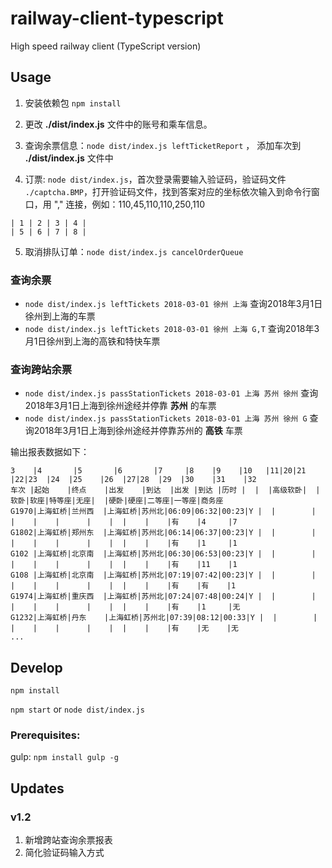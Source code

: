 # railway-client-typescript
High speed railway client (TypeScript version)


## Usage
1. 安装依赖包 `npm install`

2. 更改 **./dist/index.js** 文件中的账号和乘车信息。

3. 查询余票信息：`node dist/index.js leftTicketReport` ， 添加车次到 **./dist/index.js** 文件中

4. 订票: `node dist/index.js`，首次登录需要输入验证码，验证码文件 `./captcha.BMP`，打开验证码文件，找到答案对应的坐标依次输入到命令行窗口，用 "," 连接，例如：110,45,110,110,250,110

```
| 1 | 2 | 3 | 4 |
| 5 | 6 | 7 | 8 |
```

5. 取消排队订单：`node dist/index.js cancelOrderQueue`

### 查询余票

* `node dist/index.js leftTickets 2018-03-01 徐州 上海` 查询2018年3月1日徐州到上海的车票
* `node dist/index.js leftTickets 2018-03-01 徐州 上海 G,T` 查询2018年3月1日徐州到上海的高铁和特快车票

### 查询跨站余票

* `node dist/index.js passStationTickets 2018-03-01 上海 苏州 徐州` 查询2018年3月1日上海到徐州途经并停靠 **苏州** 的车票
* `node dist/index.js passStationTickets 2018-03-01 上海 苏州 徐州 G` 查询2018年3月1日上海到徐州途经并停靠苏州的 **高铁** 车票

输出报表数据如下：

```
3    |4       |5       |6       |7     |8    |9    |10   |11|20|21      |22|23  |24  |25    |26  |27|28  |29  |30    |31    |32
车次 |起始    |终点    |出发    |到达  |出发 |到达 |历时 |  |  |高级软卧|  |软卧|软座|特等座|无座|  |硬卧|硬座|二等座|一等座|商务座
G1970|上海虹桥|兰州西  |上海虹桥|苏州北|06:09|06:32|00:23|Y |  |        |  |    |    |      |    |  |    |    |有    |4     |7
G1802|上海虹桥|郑州东  |上海虹桥|苏州北|06:14|06:37|00:23|Y |  |        |  |    |    |      |    |  |    |    |有    |1     |1
G102 |上海虹桥|北京南  |上海虹桥|苏州北|06:30|06:53|00:23|Y |  |        |  |    |    |      |    |  |    |    |有    |11    |1
G108 |上海虹桥|北京南  |上海虹桥|苏州北|07:19|07:42|00:23|Y |  |        |  |    |    |      |    |  |    |    |有    |有    |1
G1974|上海虹桥|重庆西  |上海虹桥|苏州北|07:24|07:48|00:24|Y |  |        |  |    |    |      |    |  |    |    |有    |1     |无
G1232|上海虹桥|丹东    |上海虹桥|苏州北|07:39|08:12|00:33|Y |  |        |  |    |    |      |    |  |    |    |有    |无    |无
...
```

## Develop

`npm install`

`npm start` or `node dist/index.js`

### Prerequisites:

gulp: `npm install gulp -g`

## Updates

### v1.2

1. 新增跨站查询余票报表
2. 简化验证码输入方式
